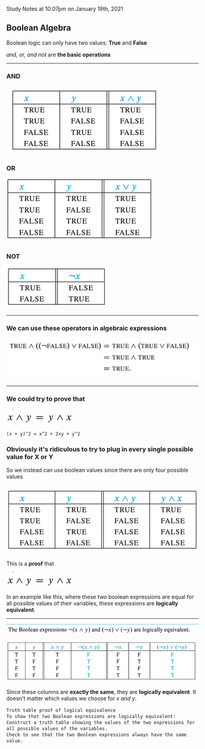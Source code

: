 Study Notes at 10:07pm on January 19th, 2021

## Boolean Algebra

Boolean logic can only have two values: **True** and **False**

*and, or, and not* are **the basic operations**

---

### AND

![andOperatorChart](./Lect2-img/andOperatorChart.png)

### OR

![orOperatorChart](./Lect2-img/orOperatorChart.png)

### NOT

![notOperatorChart](./Lect2-img/notOperatorChart.png)

---

### We can use these operators in algebraic expressions

![algebraOperators](./Lect2-img/algebraOperators.png)

---

### We could try to prove that 

![x or y](./Lect2-img/xory.png)

```
(x + y)^2 = x^2 + 2xy + y^2
```

### Obviously it's ridiculous to try to plug in every single possible value for X or Y

So we instead can use boolean values since there are only four possible values

![x or y Chart](./Lect2-img/xoryChart.png)

This is a **proof** that

![x or y](./Lect2-img/xory.png)

In an example like this, where these two boolean expressions are equal for all possible values of their variables, these expressions are **logically equivalent**. 

---

![7.1](./Lect2-img/7.1.png)

![7.1 Proof](./Lect2-img/7.1-Proof.png)

Since these columns are **exactly the same**, they are **logically equivalent**. It doesn't matter which values we choose for *x and y*.

```
Truth table proof of logical equivalence
To show that two Boolean expressions are logically equivalent:
Construct a truth table showing the values of the two expressions for all possible values of the variables.
Check to see that the two Boolean expressions always have the same value.
```

